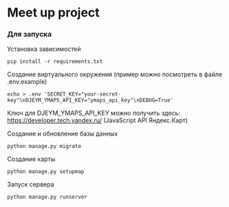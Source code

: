# Meet up project

### Для запуска

Установка зависимостей
```
pip install -r requirements.txt
```

Создание виртуального окружения (пример можно посмотреть в файле .env.example)
```
echo > .env 'SECRET_KEY="your-secret-key"\nDJEYM_YMAPS_API_KEY="ymaps_api_key"\nDEBUG=True' 
```
Ключ для DJEYM_YMAPS_API_KEY можно получить здесь: https://developer.tech.yandex.ru/ (JavaScript API Яндекс.Карт)

Создание и обновление базы данных
```
python manage.py migrate
```

Создание карты
```
python manage.py setupmap
```

Запуск сервера
```
python manage.py runserver
```
